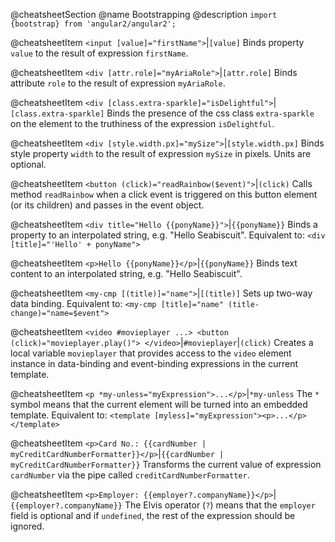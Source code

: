 @cheatsheetSection
@name Bootstrapping
@description
`import {bootstrap} from 'angular2/angular2';`

@cheatsheetItem
`<input [value]="firstName">`|`[value]`
Binds property `value` to the result of expression `firstName`.

@cheatsheetItem
`<div [attr.role]="myAriaRole">`|`[attr.role]`
Binds attribute `role` to the result of expression `myAriaRole`.

@cheatsheetItem
`<div [class.extra-sparkle]="isDelightful">`|`[class.extra-sparkle]`
Binds the presence of the css class `extra-sparkle` on the element to the truthiness of the expression `isDelightful`.

@cheatsheetItem
`<div [style.width.px]="mySize">`|`[style.width.px]`
Binds style property `width` to the result of expression `mySize` in pixels. Units are optional.

@cheatsheetItem
`<button (click)="readRainbow($event)">`|`(click)`
Calls method `readRainbow` when a click event is triggered on this button element (or its children) and passes in the event object.

@cheatsheetItem
`<div title="Hello {{ponyName}}">`|`{{ponyName}}`
Binds a property to an interpolated string, e.g. "Hello Seabiscuit". Equivalent to:
`<div [title]="'Hello' + ponyName">`

@cheatsheetItem
`<p>Hello {{ponyName}}</p>`|`{{ponyName}}`
Binds text content to an interpolated string, e.g. "Hello Seabiscuit".

@cheatsheetItem
`<my-cmp [(title)]="name">`|`[(title)]`
Sets up two-way data binding. Equivalent to: `<my-cmp [title]="name" (title-change)="name=$event">`

@cheatsheetItem
`<video #movieplayer ...>
  <button (click)="movieplayer.play()">
</video>`|`#movieplayer`|`(click)`
Creates a local variable `movieplayer` that provides access to the `video` element instance in data-binding and event-binding expressions in the current template.

@cheatsheetItem
`<p *my-unless="myExpression">...</p>`|`*my-unless`
The `*` symbol means that the current element will be turned into an embedded template. Equivalent to:
`<template [myless]="myExpression"><p>...</p></template>`

@cheatsheetItem
`<p>Card No.: {{cardNumber | myCreditCardNumberFormatter}}</p>`|`{{cardNumber | myCreditCardNumberFormatter}}`
Transforms the current value of expression `cardNumber` via the pipe called `creditCardNumberFormatter`.

@cheatsheetItem
`<p>Employer: {{employer?.companyName}}</p>`|`{{employer?.companyName}}`
The Elvis operator (`?`) means that the `employer` field is optional and if `undefined`, the rest of the expression should be ignored.
